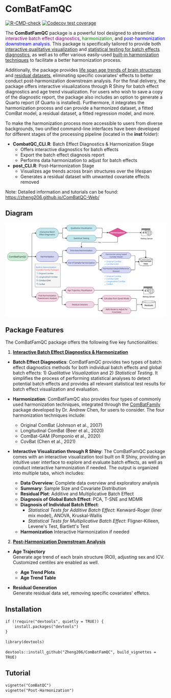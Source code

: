 # ComBatFamQC

 <!-- badges: start -->
  [![R-CMD-check](https://github.com/Zheng206/ComBatFamQC/actions/workflows/R-CMD-check.yaml/badge.svg)](https://github.com/Zheng206/ComBatFamQC/actions/workflows/R-CMD-check.yaml) [![Codecov test coverage](https://codecov.io/gh/Zheng206/ComBatFamQC/graph/badge.svg)](https://app.codecov.io/gh/Zheng206/ComBatFamQC)
  <!-- badges: end --> 



The **ComBatFamQC** package is a powerful tool designed to streamline <span style="color:purple;">interactive batch effect diagnostics</span>, <span style="color:green;">harmonization</span>, and <span style="color:blue;">post-harmonization downstream analysis</span>. This package is specifically tailored to provide both <u>interactive qualitative visualization</u> and <u>statistical testing for batch effects diagnostics</u>, as well as to offer various easily-used <u>built-in harmonization techniques</u> to facilitate a better harmonization process.

Additionally, the package provides <u>life span age trends of brain structures</u> and <u>residual datasets</u>, eliminating specific covariates' effects to better conduct post-harmonization downstream analysis. For the final delivery, the package offers interactive visualizations through R Shiny for batch effect diagnostics and age trend visualization. For users who wish to save a copy of the diagnostic report, the package also includes an option to generate a Quarto report (if Quarto is installed). Furthermore, it integrates the harmonization process and can provide a harmonized dataset, a fitted ComBat model, a residual dataset, a fitted regression model, and more.

To make the harmonization process more accessible to users from diverse backgrounds, two unified command-line interfaces have been developed for different stages of the processing pipeline (located in the **inst** folder):

-   **CombatQC_CLI.R**: Batch Effect Diagnostics & Harmonization Stage
    -  Offers interactive diagnostics for batch effects
    -  Export the batch effect diagnosis report
    -  Performs data harmonization to adjust for batch effects  
-   **post_CLI.R**: Post-Harmonization Stage
    -   Visualizes age trends across brain structures over the lifespan
    -   Generates a residual dataset with unwanted covariate effects removed

Note: Detailed information and tutorials can be found: https://zheng206.github.io/ComBatQC-Web/

## Diagram
![ComBatFamQC Diagram](/inst/figure/ComBatFamQC.png)

## Package Features

The ComBatFamQC package offers the following five key functionalities:

1. <u>**Interactive Batch Effect Diagnostics & Harmonization**</u>

-   **Batch Effect Diagnostics**: ComBatFamQC provides two types of batch effect diagnostics methods for both individual batch effects and global batch effects: 1) *Qualitative Visualization* and 2) *Statistical Testing*. It simplifies the process of performing statistical analyses to detect potential batch effects and provides all relevant statistical test results for batch effect visualization and evaluation.

-   **Harmonization**: ComBatFamQC also provides four types of commonly used harmonization techniques, integrated through the [ComBatFamily](https://github.com/andy1764/ComBatFamily) package developed by Dr. Andrew Chen, for users to consider. The four harmonization techniques include: 
    -   Original ComBat (Johnson et al., 2007)
    -   Longitudinal ComBat (Beer et al., 2020)
    -   ComBat-GAM (Pomponio et al., 2020)
    -   CovBat (Chen et al., 2021)

-   **Interactive Visualization through R Shiny**: The ComBatFamQC package comes with an interactive visualization tool built on R Shiny, providing an intuitive user interface to explore and evaluate batch effects, as well as conduct interactive harmonization if needed. The output is organized into multiple tabs, which includes:

    -   **Data Overview**: Complete data overview and exploratory analysis
    -   **Summary**: Sample Size and Covariate Distribution
    -   **Residual Plot**: Additive and Multiplicative Batch Effect
    -   **Diagnosis of Global Batch Effect**: PCA, T-SNE and MDMR
    -   **Diagnosis of Individual Batch Effect**:
        -   *Statistical Tests for Additive Batch Effect*: Kenward-Roger (liner mix model), ANOVA, Kruskal-Wallis
        -   *Statistical Tests for Multiplicative Batch Effect*: Fligner-Killeen, Levene's Test, Bartlett's Test
    -   **Harmonization** Interactive Harmonization if needed

2. <u>**Post-Harmonization Downstream Analysis**</u>

-   **Age Trajectory** \
    Generate age trend of each brain structure (ROI), adjusting sex and ICV. Customized centiles are enabled as well.
    -  **Age Trend Plots**
    -  **Age Trend Table** 

-   **Residual Generation** \
    Generate residual data set, removing specific covariates' effetcs.


## Installation

```{r}
if (!require("devtools", quietly = TRUE)) {
    install.packages("devtools")   
}

library(devtools)

devtools::install_github("Zheng206/ComBatFamQC", build_vignettes = TRUE)

```

## Tutorial

```{r}
vignette("ComBatQC")
vignette("Post-Harmonization")
```